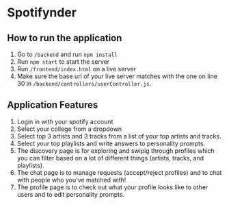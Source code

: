 # Spotifynder

## How to run the application

1. Go to `/backend` and run `npm install`
2. Run `npm start` to start the server
3. Run `/frontend/index.html` on a live server
4. Make sure the base url of your live server matches with the one on line 30 in `/backend/controllers/userController.js`.

## Application Features
1. Login in with your spotify account
2. Select your college from a dropdown
3. Select top 3 artists and 3 tracks from a list of your top artists and tracks.
4. Select your top playlists and write answers to personality prompts.
5. The discovery page is for exploring and swipig through profiles which you can filter based on a lot of different things (artists, tracks, and playlists).
6. The chat page is to manage requests (accept/reject profiles) and to chat with people who you've matched with!
7. The profile page is to check out what your profile looks like to other users and to edit personality prompts.